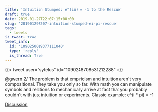 ```yaml
---
title: 'Intuition Stumped: e^(iπ) = -1 to the Rescue'
draft: true
date: 2019-01-29T22:07:15+00:00
slug: '201901292207-intuition-stumped-ei-pi-rescue'
tags:
  - tweets
is_tweet: true
tweet_info:
  id: '1090250019377111040'
  type: 'reply'
  is_thread: True
---
```




{{< tweet user="sytelus" id="1090248708531212288" >}}

[@gwern](https://x.com/gwern) 2/ The problem is that empiricism and intuition aren't very compositional. They take you only so far. With math you can manipulate symbols and relations to mechanically arrive at fact that you probably couldn't with just intuition or experiments. Classic example: e^(i * pi) = -1

[Discussion](https://x.com/sytelus/status/1090250019377111040)
